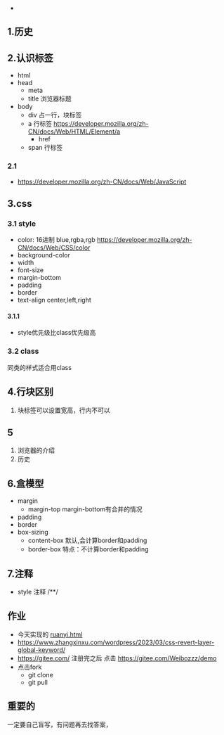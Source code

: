 - 
## 1.历史
## 2.认识标签
- html
- head
  - meta
  - title 浏览器标题
- body
  - div 占一行，块标签
  - a 行标签 https://developer.mozilla.org/zh-CN/docs/Web/HTML/Element/a
    - href
  - span 行标签
### 2.1
- https://developer.mozilla.org/zh-CN/docs/Web/JavaScript
## 3.css
### 3.1 style
- color: 16进制 blue,rgba,rgb https://developer.mozilla.org/zh-CN/docs/Web/CSS/color
- background-color
- width
- font-size
- margin-bottom
- padding
- border
- text-align  center,left,right
#### 3.1.1
- style优先级比class优先级高
### 3.2 class
同类的样式适合用class
## 4.行块区别
1. 块标签可以设置宽高，行内不可以
## 5
1. 浏览器的介绍
2. 历史
## 6.盒模型
- margin
  - margin-top margin-bottom有合并的情况
- padding
- border
- box-sizing 
  - content-box 默认,会计算border和padding
  - border-box 特点：不计算border和padding
## 7.注释
- style 注释 /**/
## 作业
- 今天实现的 [ruanyi.html](ruanyi.html)
- https://www.zhangxinxu.com/wordpress/2023/03/css-revert-layer-global-keyword/
- https://gitee.com/ 注册完之后 点击 https://gitee.com/Weibozzz/demo
- 点击fork
  - git clone 
  - git pull
## 重要的
一定要自己盲写，有问题再去找答案，

